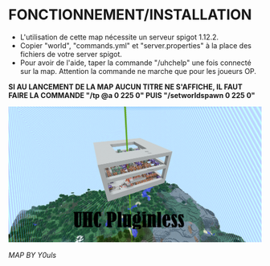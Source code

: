 # FONCTIONNEMENT/INSTALLATION #

- L'utilisation de cette map nécessite un serveur spigot 1.12.2.
- Copier "world", "commands.yml" et "server.properties" à la place des fichiers de votre server spigot.
- Pour avoir de l'aide, taper la commande "/uhchelp" une fois connecté sur la map. Attention la commande ne marche que pour les joueurs OP.

<strong>SI AU LANCEMENT DE LA MAP AUCUN TITRE NE S'AFFICHE, IL FAUT FAIRE LA COMMANDE "/tp @a 0 225 0" PUIS "/setworldspawn 0 225 0"</strong>

![Alt text](world/UHC-Pluginless.png?raw=true "UHC")

<I>MAP BY Y0uls</I>
